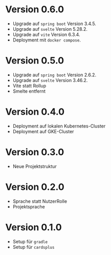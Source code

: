 # Version 0.6.0

* Upgrade auf `spring boot` Version 3.4.5.
* Upgrade auf `svelte` Version 5.28.2.
* Upgrade auf `vite` Version 6.3.4.
* Deployment mit `docker compose`.

# Version 0.5.0

* Upgrade auf `spring boot` Version 2.6.2.
* Upgrade auf `svelte` Version 3.46.2.
* Vite statt Rollup
* Smelte entfernt

# Version 0.4.0

* Deployment auf lokalen Kubernetes-Cluster
* Deployment auf GKE-Cluster

# Version 0.3.0

* Neue Projektstruktur

# Version 0.2.0

* Sprache statt NutzerRolle
* Projektsprache

# Version 0.1.0

* Setup für `gradle`
* Setup für `cardsplus`
